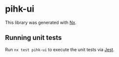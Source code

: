 # pihk-ui

This library was generated with [Nx](https://nx.dev).

## Running unit tests

Run `nx test pihk-ui` to execute the unit tests via [Jest](https://jestjs.io).
